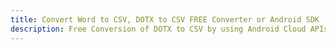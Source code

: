 ---title: Convert Word to CSV, DOTX to CSV FREE Converter or Android SDKdescription: Free Conversion of DOTX to CSV by using Android Cloud APIs & SDKs. Also Create, Edit & Render Microsoft Word & OpenOffice documents in the Cloud.---